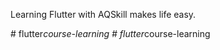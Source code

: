 Learning Flutter with AQSkill makes life easy.

#   f l u t t e r _ c o u r s e - l e a r n i n g 
 
 #   f l u t t e r _ c o u r s e - l e a r n i n g 
 
 

